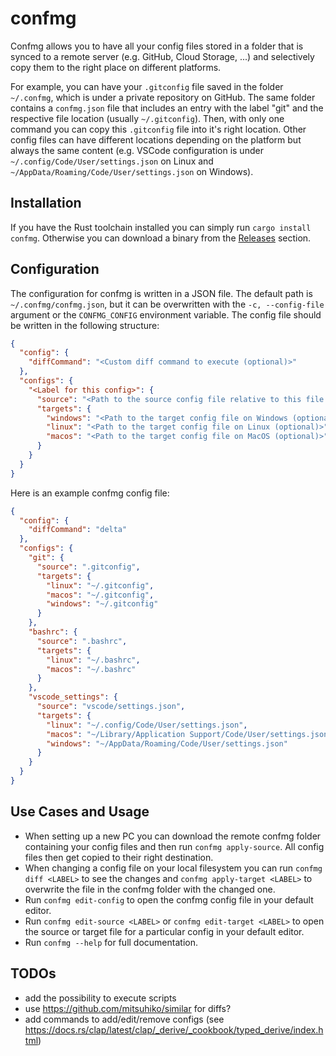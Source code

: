 # confmg

Confmg allows you to have all your config files stored in a folder that is synced to a remote server (e.g. GitHub, Cloud Storage, ...) and selectively copy them to the right place on different platforms.

For example, you can have your `.gitconfig` file saved in the folder `~/.confmg`, which is under a private repository on GitHub. The same folder contains a `confmg.json` file that includes an entry with the label "git" and the respective file location (usually `~/.gitconfig`). Then, with only one command you can copy this `.gitconfig` file into it's right location. Other config files can have different locations depending on the platform but always the same content (e.g. VSCode configuration is under `~/.config/Code/User/settings.json` on Linux and `~/AppData/Roaming/Code/User/settings.json` on Windows).

## Installation

If you have the Rust toolchain installed you can simply run `cargo install confmg`. Otherwise you can download a binary from the [Releases](https://github.com/pablo-ng/confmg/releases) section.

## Configuration

The configuration for confmg is written in a JSON file. The default path is `~/.confmg/confmg.json`, but it can be overwritten with the `-c, --config-file` argument or the `CONFMG_CONFIG` environment variable. The config file should be written in the following structure:

```json
{
  "config": {
    "diffCommand": "<Custom diff command to execute (optional)>"
  },
  "configs": {
    "<Label for this config>": {
      "source": "<Path to the source config file relative to this file (usually located in the same folder)>",
      "targets": {
        "windows": "<Path to the target config file on Windows (optional)>",
        "linux": "<Path to the target config file on Linux (optional)>",
        "macos": "<Path to the target config file on MacOS (optional)>"
      }
    }
  }
}
```

Here is an example confmg config file:

```json
{
  "config": {
    "diffCommand": "delta"
  },
  "configs": {
    "git": {
      "source": ".gitconfig",
      "targets": {
        "linux": "~/.gitconfig",
        "macos": "~/.gitconfig",
        "windows": "~/.gitconfig"
      }
    },
    "bashrc": {
      "source": ".bashrc",
      "targets": {
        "linux": "~/.bashrc",
        "macos": "~/.bashrc"
      }
    },
    "vscode_settings": {
      "source": "vscode/settings.json",
      "targets": {
        "linux": "~/.config/Code/User/settings.json",
        "macos": "~/Library/Application Support/Code/User/settings.json",
        "windows": "~/AppData/Roaming/Code/User/settings.json"
      }
    }
  }
}
```

## Use Cases and Usage

- When setting up a new PC you can download the remote confmg folder containing your config files and then run `confmg apply-source`. All config files then get copied to their right destination.
- When changing a config file on your local filesystem you can run `confmg diff <LABEL>` to see the changes and `confmg apply-target <LABEL>` to overwrite the file in the confmg folder with the changed one.
- Run `confmg edit-config` to open the confmg config file in your default editor.
- Run `confmg edit-source <LABEL>` or `confmg edit-target <LABEL>` to open the source or target file for a particular config in your default editor.
- Run `confmg --help` for full documentation.

## TODOs

- add the possibility to execute scripts
- use https://github.com/mitsuhiko/similar for diffs?
- add commands to add/edit/remove configs (see https://docs.rs/clap/latest/clap/_derive/_cookbook/typed_derive/index.html)
